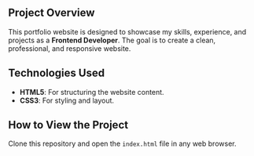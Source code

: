 ## Project Overview

This portfolio website is designed to showcase my skills, experience, and projects as a **Frontend Developer**. The goal is to create a clean, professional, and responsive website.

## Technologies Used

- **HTML5**: For structuring the website content.
- **CSS3**: For styling and layout.

## How to View the Project

Clone this repository and open the `index.html` file in any web browser.
